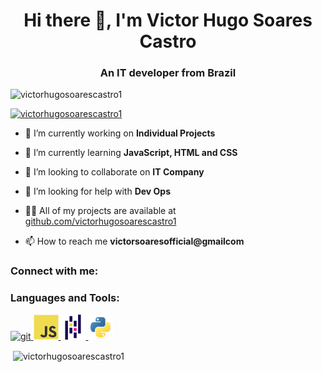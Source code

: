 <h1 align="center">Hi there 👋, I'm Victor Hugo Soares Castro</h1>
<h3 align="center">An IT developer from Brazil</h3>

<p align="left"> <img src="https://komarev.com/ghpvc/?username=victorhugosoarescastro1&label=Profile%20views&color=0e75b6&style=flat" alt="victorhugosoarescastro1" /> </p>

<p align="left"> <a href="https://github.com/ryo-ma/github-profile-trophy"><img src="https://github-profile-trophy.vercel.app/?username=victorhugosoarescastro1" alt="victorhugosoarescastro1" /></a> </p>

- 🔭 I’m currently working on **Individual Projects**

- 🌱 I’m currently learning **JavaScript, HTML and CSS**

- 👯 I’m looking to collaborate on **IT Company**

- 🤝 I’m looking for help with **Dev Ops**

- 👨‍💻 All of my projects are available at [github.com/victorhugosoarescastro1](github.com/victorhugosoarescastro1)

- 📫 How to reach me **victorsoaresofficial@gmailcom**

<h3 align="left">Connect with me:</h3>
<p align="left">
</p>

<h3 align="left">Languages and Tools:</h3>
<p align="left"> <a href="https://git-scm.com/" target="_blank" rel="noreferrer"> <img src="https://www.vectorlogo.zone/logos/git-scm/git-scm-icon.svg" alt="git" width="40" height="40"/> </a> <a href="https://developer.mozilla.org/en-US/docs/Web/JavaScript" target="_blank" rel="noreferrer"> <img src="https://raw.githubusercontent.com/devicons/devicon/master/icons/javascript/javascript-original.svg" alt="javascript" width="40" height="40"/> </a> <a href="https://pandas.pydata.org/" target="_blank" rel="noreferrer"> <img src="https://raw.githubusercontent.com/devicons/devicon/2ae2a900d2f041da66e950e4d48052658d850630/icons/pandas/pandas-original.svg" alt="pandas" width="40" height="40"/> </a> <a href="https://www.python.org" target="_blank" rel="noreferrer"> <img src="https://raw.githubusercontent.com/devicons/devicon/master/icons/python/python-original.svg" alt="python" width="40" height="40"/> </a> </p>

<p>&nbsp;<img align="center" src="https://github-readme-stats.vercel.app/api?username=victorhugosoarescastro1&show_icons=true&locale=en" alt="victorhugosoarescastro1" /></p>
